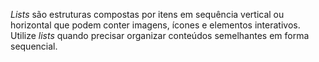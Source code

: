 *Lists* são estruturas compostas por itens em sequência vertical ou horizontal que podem conter imagens, ícones e elementos interativos. Utilize *lists* quando precisar organizar conteúdos semelhantes em forma sequencial.
